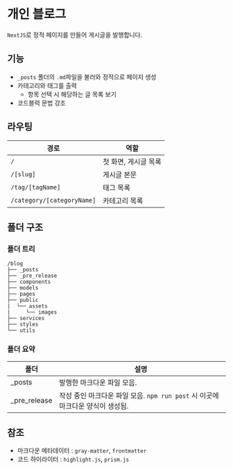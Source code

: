 # 개인 블로그

`NextJS`로 정적 페이지를 만들어 게시글을 발행합니다.

## 기능

- `_posts` 폴더의 `.md`파일을 불러와 정적으로 페이지 생성
- 카테고리와 태그를 출력
  - 항목 선택 시 해당하는 글 목록 보기
- 코드블럭 문법 강조

## 라우팅

| 경로                       | 역할                 |
| -------------------------- | -------------------- |
| `/`                        | 첫 화면, 게시글 목록 |
| `/[slug]`                  | 게시글 본문          |
| `/tag/[tagName]`           | 태그 목록            |
| `/category/[categoryName]` | 카테고리 목록        |

## 폴더 구조

### 폴더 트리

```
/blog
├── _posts
├── _pre_release
├── components
├── models
├── pages
├── public
|  └── assets
|     └── images
├── services
├── styles
└── utils
```

### 폴더 요약

| 폴더          | 설명                                                                           |
| ------------- | ------------------------------------------------------------------------------ |
| \_posts       | 발행한 마크다운 파일 모음.                                                     |
| \_pre_release | 작성 중인 마크다운 파일 모음. `npm run post` 시 이곳에 마크다운 양식이 생성됨. |

## 참조

- 마크다운 메타데이터 : `gray-matter`, `frontmatter`
- 코드 하이라이터 : `highlight.js`, `prism.js`
